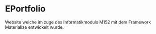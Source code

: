 # EPortfolio
Website welche im zuge des Informatikmoduls M152 mit dem Framework Materialize entwickelt wurde.
